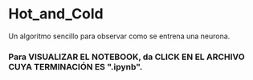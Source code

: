 # Hot_and_Cold
Un algoritmo sencillo para observar como se entrena una neurona.  

### Para VISUALIZAR EL NOTEBOOK, da CLICK EN EL ARCHIVO CUYA TERMINACIÓN ES ".ipynb".
